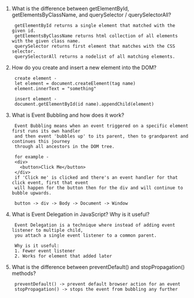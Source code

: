 1. What is the difference between getElementById, getElementsByClassName, and querySelector / querySelectorAll?

        getElementById returns a single element that matched with the given id.
        getElementsByClassName returns html collection of all elements with the given class name.
        querySelector returns first element that matches with the CSS selector.
        querySelectorAll returns a nodelist of all matching elements.

2. How do you create and insert a new element into the DOM?
        
        create element - 
        let element = document.createElement(tag name)
        element.innerText = "something"

        insert element - 
        document.getElementById(id name).appendChild(element)

3. What is Event Bubbling and how does it work?

        Event Bubbling means when an event triggered on a specific element first runs its own handler 
        and then event 'bubbles up' to its parent, then to grandparent and continues this journey 
        through all ancestors in the DOM tree.

        for example -
        <div>
          <button>Click Me</button>
        </div>
        if 'Click me' is clicked and there's an event handler for that click event, first that event 
        will happen for the button then for the div and will continue to bubble upwards.

        button -> div -> Body -> Document -> Window

4. What is Event Delegation in JavaScript? Why is it useful?

        Event Delegation is a technique where instead of adding event listener to multiple child, 
        you attach a single event listener to a common parent.
        
        Why is it useful: 
        1. Fewer event listener
        2. Works for element that added later

5. What is the difference between preventDefault() and stopPropagation() methods?

        preventDefault() -> prevent default browser action for an event
        stopPropagation() -> stops the event from bubbling any further
